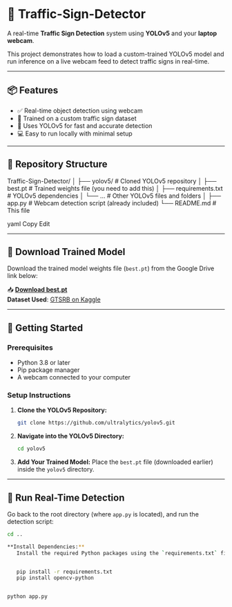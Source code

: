 # 🚦 Traffic-Sign-Detector

A real-time **Traffic Sign Detection** system using **YOLOv5** and your **laptop webcam**.

This project demonstrates how to load a custom-trained YOLOv5 model and run inference on a live webcam feed to detect traffic signs in real-time.

---

## 📦 Features

- ✅ Real-time object detection using webcam
- 🚗 Trained on a custom traffic sign dataset
- 🧠 Uses YOLOv5 for fast and accurate detection
- 💻 Easy to run locally with minimal setup

---

## 📁 Repository Structure

Traffic-Sign-Detector/
│
├── yolov5/ # Cloned YOLOv5 repository
│ ├── best.pt # Trained weights file (you need to add this)
│ ├── requirements.txt # YOLOv5 dependencies
│ └── ... # Other YOLOv5 files and folders
│
├── app.py # Webcam detection script (already included)
└── README.md # This file

yaml
Copy
Edit

---

## 🔽 Download Trained Model

Download the trained model weights file (`best.pt`) from the Google Drive link below:

📥 **[Download best.pt](https://drive.google.com/drive/folders/1FAYX2EP78fVPvhz_D7nkGnJx7zUq53h3?usp=drive_link)**  
**Dataset Used**: [GTSRB on Kaggle](https://www.kaggle.com/datasets/meowmeowmeowmeowmeow/gtsrb-german-traffic-sign)

---

## 🚀 Getting Started

### Prerequisites

- Python 3.8 or later
- Pip package manager
- A webcam connected to your computer

### Setup Instructions

1. **Clone the YOLOv5 Repository:**

   ```bash
   git clone https://github.com/ultralytics/yolov5.git
   ```

2. **Navigate into the YOLOv5 Directory:**

   ```bash
   cd yolov5
   ```

3. **Add Your Trained Model:**
   Place the `best.pt` file (downloaded earlier) inside the `yolov5` directory.

---

## 🧪 Run Real-Time Detection

Go back to the root directory (where `app.py` is located), and run the detection script:

```bash
cd ..

**Install Dependencies:**
   Install the required Python packages using the `requirements.txt` file provided in the root, plus `opencv-python` for webcam access:


   pip install -r requirements.txt
   pip install opencv-python


python app.py


```
